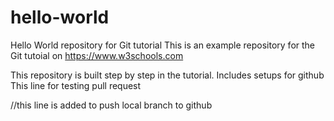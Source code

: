 # hello-world
Hello World repository for Git tutorial
This is an example repository for the Git tutoial on https://www.w3schools.com

This repository is built step by step in the tutorial.
Includes setups for github
This line for testing pull request

//this line is added to push local branch to github
